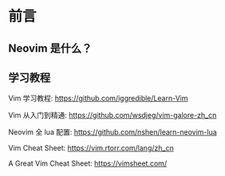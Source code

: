 # 前言

## Neovim 是什么？

## 学习教程

Vim 学习教程: <https://github.com/iggredible/Learn-Vim>

Vim 从入门到精通: <https://github.com/wsdjeg/vim-galore-zh_cn>

Neovim 全 lua 配置: <https://github.com/nshen/learn-neovim-lua>

Vim Cheat Sheet: <https://vim.rtorr.com/lang/zh_cn>

A Great Vim Cheat Sheet: <https://vimsheet.com/>
